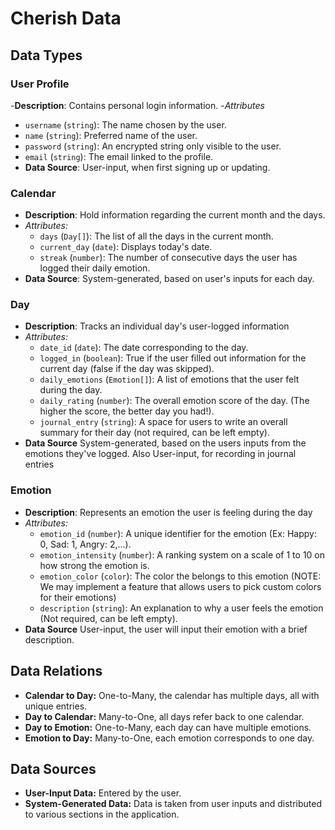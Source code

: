 # Cherish Data

## Data Types

### User Profile
 -**Description**: Contains personal login information.
 -_Attributes_
   - `username` (`string`): The name chosen by the user.
   - `name` (`string`): Preferred name of the user.
   - `password` (`string`): An encrypted string only visible to the user.
   - `email` (`string`): The email linked to the profile.
 - **Data Source**: User-input, when first signing up or updating.

### Calendar
  - **Description**: Hold information regarding the current month and the days. 
  - _Attributes:_
    - `days` (`Day[]`): The list of all the days in the current month.
    - `current_day` (`date`): Displays today's date.
    - `streak` (`number`): The number of consecutive days the user has logged their daily emotion.
  - **Data Source**: System-generated, based on user's inputs for each day.

### Day
 - **Description**: Tracks an individual day's user-logged information
 - _Attributes:_
   - `date_id` (`date`): The date corresponding to the day.
   - `logged_in` (`boolean`): True if the user filled out information for the current day (false if the day was skipped).
   - `daily_emotions` (`Emotion[]`): A list of emotions that the user felt during the day.
   - `daily_rating` (`number`): The overall emotion score of the day. (The higher the score, the better day you had!).
   - `journal_entry` (`string`): A space for users to write an overall summary for their day (not required, can be left empty).
 - **Data Source** System-generated, based on the users inputs from the emotions they've logged. Also User-input, for recording in journal entries

### Emotion
  - **Description**: Represents an emotion the user is feeling during the day
  - _Attributes:_
    - `emotion_id` (`number`): A unique identifier for the emotion (Ex: Happy: 0, Sad: 1, Angry: 2,...).
    - `emotion_intensity` (`number`): A ranking system on a scale of 1 to 10 on how strong the emotion is.
    - `emotion_color` (`color`): The color the belongs to this emotion (NOTE: We may implement a feature that allows users to pick custom colors for their emotions)
    - `description` (`string`): An explanation to why a user feels the emotion (Not required, can be left empty).
  - **Data Source** User-input, the user will input their emotion with a brief description.

## Data Relations
- **Calendar to Day:** One-to-Many, the calendar has multiple days, all with unique entries.
- **Day to Calendar:** Many-to-One, all days refer back to one calendar.
- **Day to Emotion:** One-to-Many, each day can have multiple emotions.
- **Emotion to Day:** Many-to-One, each emotion corresponds to one day.

## Data Sources
- **User-Input Data:** Entered by the user.
- **System-Generated Data:** Data is taken from user inputs and distributed to various sections in the application.


